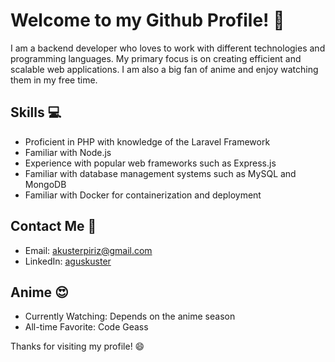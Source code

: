# Welcome to my Github Profile! :wave:

I am a backend developer who loves to work with different technologies and programming languages. My primary focus is on creating efficient and scalable web applications. I am also a big fan of anime and enjoy watching them in my free time.

## Skills :computer:
- Proficient in PHP with knowledge of the Laravel Framework
- Familiar with Node.js
- Experience with popular web frameworks such as Express.js
- Familiar with database management systems such as MySQL and MongoDB
- Familiar with Docker for containerization and deployment

## Contact Me :email:
- Email: akusterpiriz@gmail.com
- LinkedIn: [aguskuster](https://www.linkedin.com/in/aguskuster/)


## Anime :heart_eyes:
- Currently Watching: Depends on the anime season 
- All-time Favorite: Code Geass

Thanks for visiting my profile! :smile:
